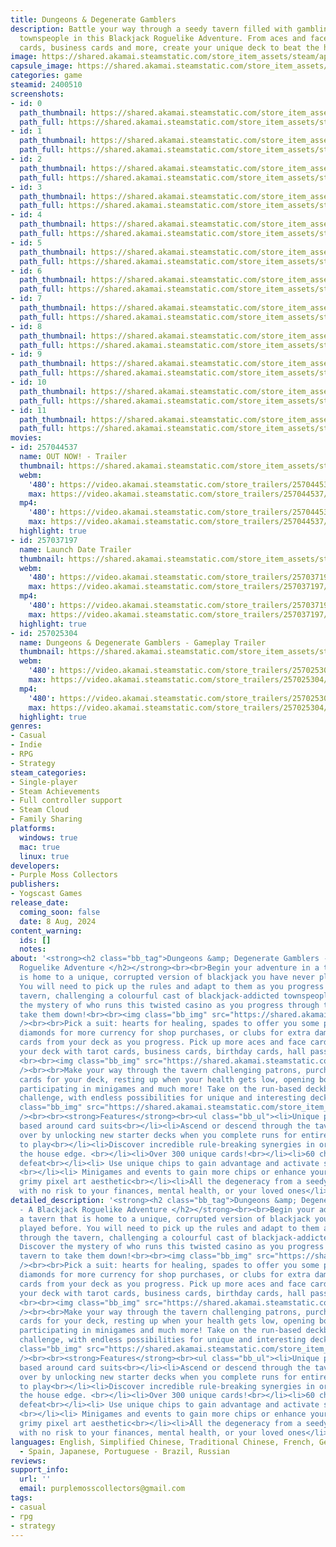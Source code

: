 ```yaml
---
title: Dungeons & Degenerate Gamblers
description: Battle your way through a seedy tavern filled with gambling addicted
  townspeople in this Blackjack Roguelike Adventure. From aces and face cards to tarot
  cards, business cards and more, create your unique deck to beat the house.
image: https://shared.akamai.steamstatic.com/store_item_assets/steam/apps/2400510/header.jpg?t=1732795561
capsule_image: https://shared.akamai.steamstatic.com/store_item_assets/steam/apps/2400510/capsule_231x87.jpg?t=1732795561
categories: game
steamid: 2400510
screenshots:
- id: 0
  path_thumbnail: https://shared.akamai.steamstatic.com/store_item_assets/steam/apps/2400510/ss_000fd64f92c7c52c50902cdc81446466133b81a8.600x338.jpg?t=1732795561
  path_full: https://shared.akamai.steamstatic.com/store_item_assets/steam/apps/2400510/ss_000fd64f92c7c52c50902cdc81446466133b81a8.1920x1080.jpg?t=1732795561
- id: 1
  path_thumbnail: https://shared.akamai.steamstatic.com/store_item_assets/steam/apps/2400510/ss_3dd142c67133020713b056686adc6b27e57f0a69.600x338.jpg?t=1732795561
  path_full: https://shared.akamai.steamstatic.com/store_item_assets/steam/apps/2400510/ss_3dd142c67133020713b056686adc6b27e57f0a69.1920x1080.jpg?t=1732795561
- id: 2
  path_thumbnail: https://shared.akamai.steamstatic.com/store_item_assets/steam/apps/2400510/ss_361a9efebb5e055efc292c17e0a5f03e92c36d11.600x338.jpg?t=1732795561
  path_full: https://shared.akamai.steamstatic.com/store_item_assets/steam/apps/2400510/ss_361a9efebb5e055efc292c17e0a5f03e92c36d11.1920x1080.jpg?t=1732795561
- id: 3
  path_thumbnail: https://shared.akamai.steamstatic.com/store_item_assets/steam/apps/2400510/ss_883d016ee5c34277b4ff6089a3b11e4edd6a884e.600x338.jpg?t=1732795561
  path_full: https://shared.akamai.steamstatic.com/store_item_assets/steam/apps/2400510/ss_883d016ee5c34277b4ff6089a3b11e4edd6a884e.1920x1080.jpg?t=1732795561
- id: 4
  path_thumbnail: https://shared.akamai.steamstatic.com/store_item_assets/steam/apps/2400510/ss_69613299c2ea67a5c31345a349aea686cb86827d.600x338.jpg?t=1732795561
  path_full: https://shared.akamai.steamstatic.com/store_item_assets/steam/apps/2400510/ss_69613299c2ea67a5c31345a349aea686cb86827d.1920x1080.jpg?t=1732795561
- id: 5
  path_thumbnail: https://shared.akamai.steamstatic.com/store_item_assets/steam/apps/2400510/ss_3342e43db410dc3c6479a322dd9fa5c8d7c8150c.600x338.jpg?t=1732795561
  path_full: https://shared.akamai.steamstatic.com/store_item_assets/steam/apps/2400510/ss_3342e43db410dc3c6479a322dd9fa5c8d7c8150c.1920x1080.jpg?t=1732795561
- id: 6
  path_thumbnail: https://shared.akamai.steamstatic.com/store_item_assets/steam/apps/2400510/ss_373827385700809759e44e98f48a15ab8108ddf2.600x338.jpg?t=1732795561
  path_full: https://shared.akamai.steamstatic.com/store_item_assets/steam/apps/2400510/ss_373827385700809759e44e98f48a15ab8108ddf2.1920x1080.jpg?t=1732795561
- id: 7
  path_thumbnail: https://shared.akamai.steamstatic.com/store_item_assets/steam/apps/2400510/ss_05f31c7971ed088d84cf7b8694181f8dade215ba.600x338.jpg?t=1732795561
  path_full: https://shared.akamai.steamstatic.com/store_item_assets/steam/apps/2400510/ss_05f31c7971ed088d84cf7b8694181f8dade215ba.1920x1080.jpg?t=1732795561
- id: 8
  path_thumbnail: https://shared.akamai.steamstatic.com/store_item_assets/steam/apps/2400510/ss_d96770e3e8b68a7bc4c60de8eef3714c50f5b182.600x338.jpg?t=1732795561
  path_full: https://shared.akamai.steamstatic.com/store_item_assets/steam/apps/2400510/ss_d96770e3e8b68a7bc4c60de8eef3714c50f5b182.1920x1080.jpg?t=1732795561
- id: 9
  path_thumbnail: https://shared.akamai.steamstatic.com/store_item_assets/steam/apps/2400510/ss_16edd7a9d932fc9f45eca3cbbf2b1509064c5f0e.600x338.jpg?t=1732795561
  path_full: https://shared.akamai.steamstatic.com/store_item_assets/steam/apps/2400510/ss_16edd7a9d932fc9f45eca3cbbf2b1509064c5f0e.1920x1080.jpg?t=1732795561
- id: 10
  path_thumbnail: https://shared.akamai.steamstatic.com/store_item_assets/steam/apps/2400510/ss_428865bf3d168bc47d7ee6a5f48a0a8bc37652f1.600x338.jpg?t=1732795561
  path_full: https://shared.akamai.steamstatic.com/store_item_assets/steam/apps/2400510/ss_428865bf3d168bc47d7ee6a5f48a0a8bc37652f1.1920x1080.jpg?t=1732795561
- id: 11
  path_thumbnail: https://shared.akamai.steamstatic.com/store_item_assets/steam/apps/2400510/ss_1787ef6719344eb1cc6f2c0f5dab7c25d01c9a67.600x338.jpg?t=1732795561
  path_full: https://shared.akamai.steamstatic.com/store_item_assets/steam/apps/2400510/ss_1787ef6719344eb1cc6f2c0f5dab7c25d01c9a67.1920x1080.jpg?t=1732795561
movies:
- id: 257044537
  name: OUT NOW! - Trailer
  thumbnail: https://shared.akamai.steamstatic.com/store_item_assets/steam/apps/257044537/movie.293x165.jpg?t=1728468712
  webm:
    '480': https://video.akamai.steamstatic.com/store_trailers/257044537/movie480_vp9.webm?t=1728468712
    max: https://video.akamai.steamstatic.com/store_trailers/257044537/movie_max_vp9.webm?t=1728468712
  mp4:
    '480': https://video.akamai.steamstatic.com/store_trailers/257044537/movie480.mp4?t=1728468712
    max: https://video.akamai.steamstatic.com/store_trailers/257044537/movie_max.mp4?t=1728468712
  highlight: true
- id: 257037197
  name: Launch Date Trailer
  thumbnail: https://shared.akamai.steamstatic.com/store_item_assets/steam/apps/257037197/movie.293x165.jpg?t=1720731465
  webm:
    '480': https://video.akamai.steamstatic.com/store_trailers/257037197/movie480_vp9.webm?t=1720731465
    max: https://video.akamai.steamstatic.com/store_trailers/257037197/movie_max_vp9.webm?t=1720731465
  mp4:
    '480': https://video.akamai.steamstatic.com/store_trailers/257037197/movie480.mp4?t=1720731465
    max: https://video.akamai.steamstatic.com/store_trailers/257037197/movie_max.mp4?t=1720731465
  highlight: true
- id: 257025304
  name: Dungeons & Degenerate Gamblers - Gameplay Trailer
  thumbnail: https://shared.akamai.steamstatic.com/store_item_assets/steam/apps/257025304/movie.293x165.jpg?t=1716560296
  webm:
    '480': https://video.akamai.steamstatic.com/store_trailers/257025304/movie480_vp9.webm?t=1716560296
    max: https://video.akamai.steamstatic.com/store_trailers/257025304/movie_max_vp9.webm?t=1716560296
  mp4:
    '480': https://video.akamai.steamstatic.com/store_trailers/257025304/movie480.mp4?t=1716560296
    max: https://video.akamai.steamstatic.com/store_trailers/257025304/movie_max.mp4?t=1716560296
  highlight: true
genres:
- Casual
- Indie
- RPG
- Strategy
steam_categories:
- Single-player
- Steam Achievements
- Full controller support
- Steam Cloud
- Family Sharing
platforms:
  windows: true
  mac: true
  linux: true
developers:
- Purple Moss Collectors
publishers:
- Yogscast Games
release_date:
  coming_soon: false
  date: 8 Aug, 2024
content_warning:
  ids: []
  notes:
about: '<strong><h2 class="bb_tag">Dungeons &amp; Degenerate Gamblers - A Blackjack
  Roguelike Adventure </h2></strong><br><br>Begin your adventure in a tavern that
  is home to a unique, corrupted version of blackjack you have never played before.
  You will need to pick up the rules and adapt to them as you progress through the
  tavern, challenging a colourful cast of blackjack-addicted townspeople. Discover
  the mystery of who runs this twisted casino as you progress through the tavern to
  take them down!<br><br><img class="bb_img" src="https://shared.akamai.steamstatic.com/store_item_assets/steam/apps/2400510/extras/Opt_Turns.gif?t=1732795561"
  /><br><br>Pick a suit: hearts for healing, spades to offer you some protection,
  diamonds for more currency for shop purchases, or clubs for extra damage. Remove
  cards from your deck as you progress. Pick up more aces and face cards, or fill
  your deck with tarot cards, business cards, birthday cards, hall passes and more!
  <br><br><img class="bb_img" src="https://shared.akamai.steamstatic.com/store_item_assets/steam/apps/2400510/extras/OPT_Options.gif?t=1732795561"
  /><br><br>Make your way through the tavern challenging patrons, purchasing additional
  cards for your deck, resting up when your health gets low, opening boosters packs,
  participating in minigames and much more! Take on the run-based deckbuilding roguelike
  challenge, with endless possibilities for unique and interesting decks! <br><br><img
  class="bb_img" src="https://shared.akamai.steamstatic.com/store_item_assets/steam/apps/2400510/extras/OPT_Card_Choice.gif?t=1732795561"
  /><br><br><strong>Features</strong><br><ul class="bb_ul"><li>Unique play styles
  based around card suits<br></li><li>Ascend or descend through the tavern over and
  over by unlocking new starter decks when you complete runs for entirely new ways
  to play<br></li><li>Discover incredible rule-breaking synergies in order to defeat
  the house edge. <br></li><li>Over 300 unique cards!<br></li><li>60 characters to
  defeat<br></li><li> Use unique chips to gain advantage and activate special cards
  <br></li><li> Minigames and events to gain more chips or enhance your deck<br></li><li>Unique
  grimy pixel art aesthetic<br></li><li>All the degeneracy from a seedy casino but
  with no risk to your finances, mental health, or your loved ones</li></ul>'
detailed_description: '<strong><h2 class="bb_tag">Dungeons &amp; Degenerate Gamblers
  - A Blackjack Roguelike Adventure </h2></strong><br><br>Begin your adventure in
  a tavern that is home to a unique, corrupted version of blackjack you have never
  played before. You will need to pick up the rules and adapt to them as you progress
  through the tavern, challenging a colourful cast of blackjack-addicted townspeople.
  Discover the mystery of who runs this twisted casino as you progress through the
  tavern to take them down!<br><br><img class="bb_img" src="https://shared.akamai.steamstatic.com/store_item_assets/steam/apps/2400510/extras/Opt_Turns.gif?t=1732795561"
  /><br><br>Pick a suit: hearts for healing, spades to offer you some protection,
  diamonds for more currency for shop purchases, or clubs for extra damage. Remove
  cards from your deck as you progress. Pick up more aces and face cards, or fill
  your deck with tarot cards, business cards, birthday cards, hall passes and more!
  <br><br><img class="bb_img" src="https://shared.akamai.steamstatic.com/store_item_assets/steam/apps/2400510/extras/OPT_Options.gif?t=1732795561"
  /><br><br>Make your way through the tavern challenging patrons, purchasing additional
  cards for your deck, resting up when your health gets low, opening boosters packs,
  participating in minigames and much more! Take on the run-based deckbuilding roguelike
  challenge, with endless possibilities for unique and interesting decks! <br><br><img
  class="bb_img" src="https://shared.akamai.steamstatic.com/store_item_assets/steam/apps/2400510/extras/OPT_Card_Choice.gif?t=1732795561"
  /><br><br><strong>Features</strong><br><ul class="bb_ul"><li>Unique play styles
  based around card suits<br></li><li>Ascend or descend through the tavern over and
  over by unlocking new starter decks when you complete runs for entirely new ways
  to play<br></li><li>Discover incredible rule-breaking synergies in order to defeat
  the house edge. <br></li><li>Over 300 unique cards!<br></li><li>60 characters to
  defeat<br></li><li> Use unique chips to gain advantage and activate special cards
  <br></li><li> Minigames and events to gain more chips or enhance your deck<br></li><li>Unique
  grimy pixel art aesthetic<br></li><li>All the degeneracy from a seedy casino but
  with no risk to your finances, mental health, or your loved ones</li></ul>'
languages: English, Simplified Chinese, Traditional Chinese, French, German, Spanish
  - Spain, Japanese, Portuguese - Brazil, Russian
reviews:
support_info:
  url: ''
  email: purplemosscollectors@gmail.com
tags:
- casual
- rpg
- strategy
---
```


